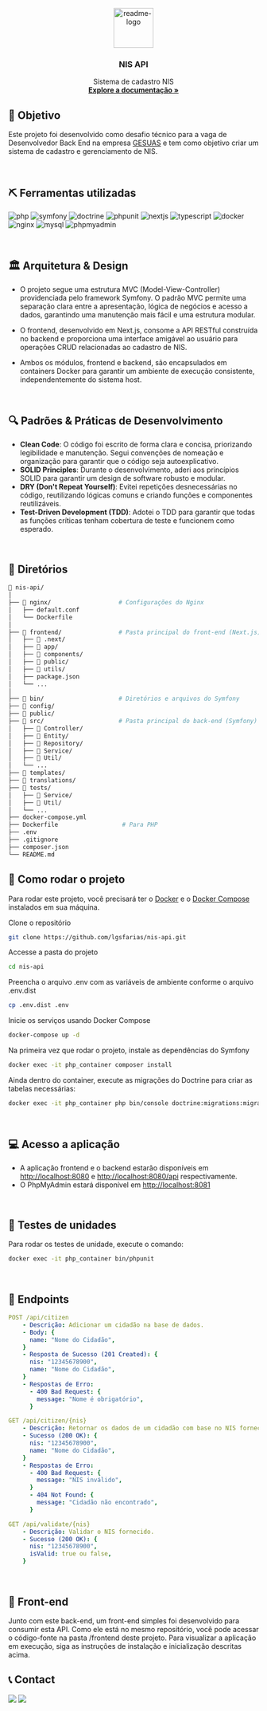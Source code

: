<p align="center">
  <a href="https://github.com/lgsfarias/nis-api">
    <img src="https://www.gesuas.com.br/wp-content/themes/gesuas/img/logo-gesuas.png" alt="readme-logo" height="80">
  </a>

  <h3 align="center">
    NIS API
  </h3>
  <p align="center">
    Sistema de cadastro NIS
    <br />
    <a href="https://github.com/lgsfarias/nis-api"><strong>Explore a documentação »</strong></a>
    <br />
</p>

## 🎯 Objetivo

Este projeto foi desenvolvido como desafio técnico para a vaga de Desenvolvedor Back End na empresa [GESUAS](https://www.gesuas.com.br/) e tem como objetivo criar um sistema de cadastro e gerenciamento de NIS.

<br/>

## ⛏️ Ferramentas utilizadas

![php](https://img.shields.io/badge/php-%23777BB4.svg?style=for-the-badge&logo=php&logoColor=white)
![symfony](https://img.shields.io/badge/symfony-%23000000.svg?style=for-the-badge&logo=symfony&logoColor=white)
![doctrine](https://img.shields.io/badge/doctrine-%23F05033.svg?style=for-the-badge&logo=doctrine&logoColor=white)
![phpunit](https://img.shields.io/badge/phpunit-%23E34F26.svg?style=for-the-badge&logo=phpunit&logoColor=white)
![nextjs](https://img.shields.io/badge/nextjs-%23000000.svg?style=for-the-badge&logo=next.js&logoColor=white)
![typescript](https://img.shields.io/badge/typescript-%23007ACC.svg?style=for-the-badge&logo=typescript&logoColor=white)
![docker](https://img.shields.io/badge/docker-%230db7ed.svg?style=for-the-badge&logo=docker&logoColor=white)
![nginx](https://img.shields.io/badge/nginx-%23009639.svg?style=for-the-badge&logo=nginx&logoColor=white)
![mysql](https://img.shields.io/badge/mysql-%2300000F.svg?style=for-the-badge&logo=mysql&logoColor=white)
![phpmyadmin](https://img.shields.io/badge/phpmyadmin-%23000000.svg?style=for-the-badge&logo=phpmyadmin&logoColor=white)

<br/>

## 🏛 Arquitetura & Design

- O projeto segue uma estrutura MVC (Model-View-Controller) providenciada pelo framework Symfony. O padrão MVC permite uma separação clara entre a apresentação, lógica de negócios e acesso a dados, garantindo uma manutenção mais fácil e uma estrutura modular.

- O frontend, desenvolvido em Next.js, consome a API RESTful construída no backend e proporciona uma interface amigável ao usuário para operações CRUD relacionadas ao cadastro de NIS.

- Ambos os módulos, frontend e backend, são encapsulados em containers Docker para garantir um ambiente de execução consistente, independentemente do sistema host.

<br/>

## 🔍 Padrões & Práticas de Desenvolvimento

- **Clean Code**: O código foi escrito de forma clara e concisa, priorizando legibilidade e manutenção. Segui convenções de nomeação e organização para garantir que o código seja autoexplicativo.
- **SOLID Principles**: Durante o desenvolvimento, aderi aos princípios SOLID para garantir um design de software robusto e modular.
- **DRY (Don't Repeat Yourself)**: Evitei repetições desnecessárias no código, reutilizando lógicas comuns e criando funções e componentes reutilizáveis.
- **Test-Driven Development (TDD)**: Adotei o TDD para garantir que todas as funções críticas tenham cobertura de teste e funcionem como esperado.

<br/>

## 📂 Diretórios

```bash
📂 nis-api/
│
├── 📂 nginx/                   # Configurações do Nginx
│   ├── default.conf
│   └── Dockerfile
│
├── 📂 frontend/                # Pasta principal do front-end (Next.js)
│   ├── 📂 .next/
│   ├── 📂 app/
│   ├── 📂 components/
│   ├── 📂 public/
│   ├── 📂 utils/
│   ├── package.json
│   └── ...
│
├── 📂 bin/                     # Diretórios e arquivos do Symfony
├── 📂 config/
├── 📂 public/
├── 📂 src/                     # Pasta principal do back-end (Symfony)
│   ├── 📂 Controller/
│   ├── 📂 Entity/
│   ├── 📂 Repository/
│   ├── 📂 Service/
│   ├── 📂 Util/
│   └── ...
├── 📂 templates/
├── 📂 translations/
├── 📂 tests/
│   ├── 📂 Service/
│   ├── 📂 Util/
│   └── ...
├── docker-compose.yml
├── Dockerfile                  # Para PHP
├── .env
├── .gitignore
├── composer.json
└── README.md
```

## 🚀 Como rodar o projeto

Para rodar este projeto, você precisará ter o [Docker](https://www.docker.com/) e o [Docker Compose](https://docs.docker.com/compose/) instalados em sua máquina.

Clone o repositório

```bash
git clone https://github.com/lgsfarias/nis-api.git
```

Accesse a pasta do projeto

```bash
cd nis-api
```

Preencha o arquivo .env com as variáveis de ambiente conforme o arquivo .env.dist

```bash
cp .env.dist .env
```

Inicie os serviços usando Docker Compose

```bash
docker-compose up -d
```

Na primeira vez que rodar o projeto, instale as dependências do Symfony

```bash
docker exec -it php_container composer install
```

Ainda dentro do container, execute as migrações do Doctrine para criar as tabelas necessárias:

```bash
docker exec -it php_container php bin/console doctrine:migrations:migrate
```

<br/>

## 💻 Acesso a aplicação

- A aplicação frontend e o backend estarão disponíveis em [http://localhost:8080](http://localhost:8080) e [http://localhost:8080/api](http://localhost:8080/api) respectivamente.
- O PhpMyAdmin estará disponível em [http://localhost:8081](http://localhost:8081)

<br/>

## 🧪 Testes de unidades

Para rodar os testes de unidade, execute o comando:

```bash
docker exec -it php_container bin/phpunit
```

<br/>

## 📡 Endpoints

```yml
POST /api/citizen
    - Descrição: Adicionar um cidadão na base de dados.
    - Body: {
      name: "Nome do Cidadão",
    }
    - Resposta de Sucesso (201 Created): {
      nis: "12345678900",
      name: "Nome do Cidadão",
    }
    - Respostas de Erro:
      - 400 Bad Request: {
        message: "Nome é obrigatório",
      }
```

```yml
GET /api/citizen/{nis}
    - Descrição: Retornar os dados de um cidadão com base no NIS fornecido.
    - Sucesso (200 OK): {
      nis: "12345678900",
      name: "Nome do Cidadão",
    }
    - Respostas de Erro:
      - 400 Bad Request: {
        message: "NIS inválido",
      }
      - 404 Not Found: {
        message: "Cidadão não encontrado",
      }
```

```yml
GET /api/validate/{nis}
    - Descrição: Validar o NIS fornecido.
    - Sucesso (200 OK): {
      nis: "12345678900",
      isValid: true ou false,
    }
```

<br/>

## 📱 Front-end

Junto com este back-end, um front-end simples foi desenvolvido para consumir esta API. Como ele está no mesmo repositório, você pode acessar o código-fonte na pasta /frontend deste projeto. Para visualizar a aplicação em execução, siga as instruções de instalação e inicialização descritas acima.

## 📞 Contact

<div>
  <a href="https://www.linkedin.com/in/lgsfarias" target="_blank"><img src="https://img.shields.io/badge/-LinkedIn-%230077B5?style=for-the-badge&logo=linkedin&logoColor=white" target="_blank"></a>
  <a href = "mailto:lgsfarias.dev@gmail.com"><img src="https://img.shields.io/badge/Gmail-D14836?style=for-the-badge&logo=gmail&logoColor=white" target="_blank"></a>
</div>
